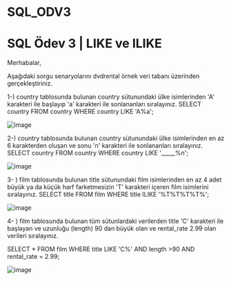 # SQL_ODV3
# SQL Ödev 3 | LIKE ve ILIKE

Merhabalar,

Aşağıdaki sorgu senaryolarını dvdrental örnek veri tabanı üzerinden gerçekleştiriniz.

1-) country tablosunda bulunan country sütunundaki ülke isimlerinden 'A' karakteri ile başlayıp 'a' karakteri ile sonlananları sıralayınız.
SELECT country FROM country
WHERE country LIKE 'A%a';

![image](https://github.com/CYazar12/SQL_ODV3/assets/109551508/9377c0e1-f7fd-4a27-a924-41e5d31624e4)


2-) country tablosunda bulunan country sütunundaki ülke isimlerinden en az 6 karakterden oluşan ve sonu 'n' karakteri ile sonlananları sıralayınız.
SELECT country FROM country
WHERE country LIKE '_____%n';

![image](https://github.com/CYazar12/SQL_ODV3/assets/109551508/210ff6eb-7a33-46d7-8288-daf1fa0ddf0a)


3- ) film tablosunda bulunan title sütunundaki film isimlerinden en az 4 adet büyük ya da küçük harf farketmesizin 'T' karakteri içeren film isimlerini sıralayınız.
SELECT title FROM film
WHERE title ILIKE '%T%T%T%T%';

![image](https://github.com/CYazar12/SQL_ODV3/assets/109551508/84043be1-8861-47de-803e-0882e2ba2ee0)


4- ) film tablosunda bulunan tüm sütunlardaki verilerden title 'C' karakteri ile başlayan ve uzunluğu (length) 90 dan büyük olan ve rental_rate 2.99 olan verileri sıralayınız.

SELECT * FROM film
WHERE title LIKE 'C%'
AND length >90 
AND rental_rate = 2.99;

![image](https://github.com/CYazar12/SQL_ODV3/assets/109551508/5296a039-b52f-4b17-8ed7-d75b78794403)

